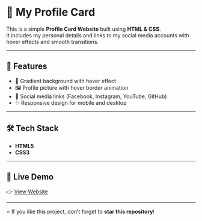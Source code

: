 # 🌟 My Profile Card

This is a simple **Profile Card Website** built using **HTML & CSS**.  
It includes my personal details and links to my social media accounts with hover effects and smooth transitions.

---

## 🚀 Features
- 🎨 Gradient background with hover effect  
- 🖼️ Profile picture with hover border animation  
- 🔗 Social media links (Facebook, Instagram, YouTube, GitHub)  
- ✨ Responsive design for mobile and desktop  

---

## 🛠️ Tech Stack
- **HTML5**
- **CSS3**

---


## 🔗 Live Demo
👉 [View Website](https://sameer69gb.github.io/my-profile-site/)  


---


⭐ If you like this project, don’t forget to **star this repository**!

